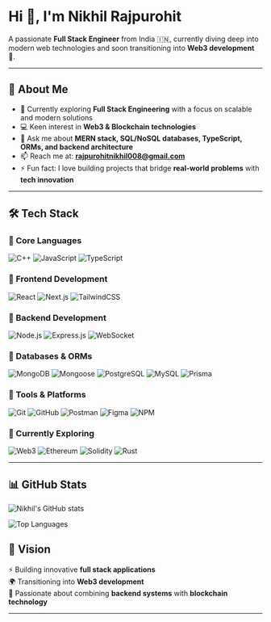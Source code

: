 # Hi 👋, I'm Nikhil Rajpurohit  

A passionate **Full Stack Engineer** from India 🇮🇳, currently diving deep into modern web technologies and soon transitioning into **Web3 development** 🚀.  

---

## 🚀 About Me
- 🌱 Currently exploring **Full Stack Engineering** with a focus on scalable and modern solutions  
- 💻 Keen interest in **Web3 & Blockchain technologies**  
- 💬 Ask me about **MERN stack, SQL/NoSQL databases, TypeScript, ORMs, and backend architecture**  
- 📫 Reach me at: **rajpurohitnikhil008@gmail.com**  
- ⚡ Fun fact: I love building projects that bridge **real-world problems** with **tech innovation**  

---

## 🛠 Tech Stack

### 🔹 Core Languages
![C++](https://img.shields.io/badge/C++-00599C?style=for-the-badge&logo=c%2B%2B&logoColor=white)
![JavaScript](https://img.shields.io/badge/JavaScript-F7DF1E?style=for-the-badge&logo=javascript&logoColor=black)
![TypeScript](https://img.shields.io/badge/TypeScript-007ACC?style=for-the-badge&logo=typescript&logoColor=white)

### 🔹 Frontend Development
![React](https://img.shields.io/badge/React-20232A?style=for-the-badge&logo=react&logoColor=61DAFB)
![Next.js](https://img.shields.io/badge/Next.js-000000?style=for-the-badge&logo=next.js&logoColor=white)
![TailwindCSS](https://img.shields.io/badge/Tailwind_CSS-38B2AC?style=for-the-badge&logo=tailwind-css&logoColor=white)

### 🔹 Backend Development
![Node.js](https://img.shields.io/badge/Node.js-43853D?style=for-the-badge&logo=node.js&logoColor=white)
![Express.js](https://img.shields.io/badge/Express.js-404D59?style=for-the-badge)
![WebSocket](https://img.shields.io/badge/WebSocket-010101?style=for-the-badge&logo=socket.io&logoColor=white)

### 🔹 Databases & ORMs
![MongoDB](https://img.shields.io/badge/MongoDB-4EA94B?style=for-the-badge&logo=mongodb&logoColor=white)
![Mongoose](https://img.shields.io/badge/Mongoose-880000?style=for-the-badge&logo=mongoose&logoColor=white)
![PostgreSQL](https://img.shields.io/badge/PostgreSQL-316192?style=for-the-badge&logo=postgresql&logoColor=white)
![MySQL](https://img.shields.io/badge/MySQL-005C84?style=for-the-badge&logo=mysql&logoColor=white)
![Prisma](https://img.shields.io/badge/Prisma-2D3748?style=for-the-badge&logo=prisma&logoColor=white)

### 🔹 Tools & Platforms
![Git](https://img.shields.io/badge/Git-F05033?style=for-the-badge&logo=git&logoColor=white)
![GitHub](https://img.shields.io/badge/GitHub-181717?style=for-the-badge&logo=github)
![Postman](https://img.shields.io/badge/Postman-FF6C37?style=for-the-badge&logo=postman&logoColor=white)
![Figma](https://img.shields.io/badge/Figma-F24E1E?style=for-the-badge&logo=figma&logoColor=white)
![NPM](https://img.shields.io/badge/NPM-CB3837?style=for-the-badge&logo=npm&logoColor=white)


### 🔹 Currently Exploring
![Web3](https://img.shields.io/badge/Web3-DC5B18?style=for-the-badge&logo=web3.js&logoColor=white)
![Ethereum](https://img.shields.io/badge/Ethereum-3C3C3D?style=for-the-badge&logo=ethereum&logoColor=white)
![Solidity](https://img.shields.io/badge/Solidity-363636?style=for-the-badge&logo=solidity&logoColor=white)
![Rust](https://img.shields.io/badge/Rust-000000?style=for-the-badge&logo=rust&logoColor=white)

---

## 📊 GitHub Stats

![Nikhil's GitHub stats](https://github-readme-stats.vercel.app/api?username=nikhil008-git&show_icons=true&theme=tokyonight&count_private=true&hide_rank=false)  

![Top Languages](https://github-readme-stats.vercel.app/api/top-langs/?username=nikhil008-git&layout=compact&theme=tokyonight&hide=Jupyter%20Notebook,python&langs_count=8)


## 📌 Vision
⚡ Building innovative **full stack applications**  
🌍 Transitioning into **Web3 development**  
🔗 Passionate about combining **backend systems** with **blockchain technology**  

---
